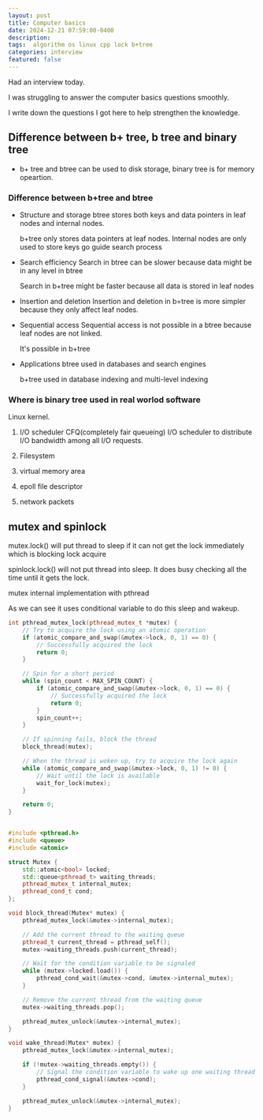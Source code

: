 ```yaml
---
layout: post
title: Computer basics  
date: 2024-12-21 07:59:00-0400
description:  
tags:  algorithm os linux cpp lock b+tree
categories: interview 
featured: false
---
```




Had an interview today.

I was struggling to answer the computer basics questions smoothly.

I write down the questions I got here to help strengthen the knowledge.

## Difference between b+ tree, b tree and binary tree

- b+ tree and btree can be used to disk storage, binary tree is for memory opeartion.
### Difference between b+tree and btree
- Structure and storage
    btree stores both keys and data pointers in leaf nodes and internal nodes.

    b+tree only stores data pointers at leaf nodes. Internal nodes are only used to store keys go guide search
    process

- Search efficiency
    Search in btree can be slower because data might be in any level in btree

    Search in b+tree might be faster because all data is stored in leaf nodes

- Insertion and deletion
    Insertion and deletion in b=tree is more simpler because they only affect leaf nodes.

- Sequential access
    Sequential access is not possible in a btree because leaf nodes are not linked.

    It's possible in b+tree

- Applications
    btree used in databases and search engines

    b+tree used in database indexing and multi-level indexing

### Where is binary tree used in real worlod software
Linux kernel.

1. I/O scheduler
    CFQ(completely fair queueing) I/O scheduler to distribute 
    I/O bandwidth among all I/O requests.
2. Filesystem

3. virtual memory area

4. epoll file descriptor

5. network packets

## mutex and spinlock
mutex.lock() will put thread to sleep if it can not get the lock immediately 
which is blocking lock acquire

spinlock.lock() will not put thread into sleep. It does busy checking all the time 
until it gets the lock.

mutex internal implementation with pthread

As we can see it uses conditional variable to do this sleep and wakeup.
```cpp
int pthread_mutex_lock(pthread_mutex_t *mutex) {
    // Try to acquire the lock using an atomic operation
    if (atomic_compare_and_swap(&mutex->lock, 0, 1) == 0) {
        // Successfully acquired the lock
        return 0;
    }

    // Spin for a short period
    while (spin_count < MAX_SPIN_COUNT) {
        if (atomic_compare_and_swap(&mutex->lock, 0, 1) == 0) {
            // Successfully acquired the lock
            return 0;
        }
        spin_count++;
    }

    // If spinning fails, block the thread
    block_thread(mutex);

    // When the thread is woken up, try to acquire the lock again
    while (atomic_compare_and_swap(&mutex->lock, 0, 1) != 0) {
        // Wait until the lock is available
        wait_for_lock(mutex);
    }

    return 0;
}


#include <pthread.h>
#include <queue>
#include <atomic>

struct Mutex {
    std::atomic<bool> locked;
    std::queue<pthread_t> waiting_threads;
    pthread_mutex_t internal_mutex;
    pthread_cond_t cond;
};

void block_thread(Mutex* mutex) {
    pthread_mutex_lock(&mutex->internal_mutex);

    // Add the current thread to the waiting queue
    pthread_t current_thread = pthread_self();
    mutex->waiting_threads.push(current_thread);

    // Wait for the condition variable to be signaled
    while (mutex->locked.load()) {
        pthread_cond_wait(&mutex->cond, &mutex->internal_mutex);
    }

    // Remove the current thread from the waiting queue
    mutex->waiting_threads.pop();

    pthread_mutex_unlock(&mutex->internal_mutex);
}

void wake_thread(Mutex* mutex) {
    pthread_mutex_lock(&mutex->internal_mutex);

    if (!mutex->waiting_threads.empty()) {
        // Signal the condition variable to wake up one waiting thread
        pthread_cond_signal(&mutex->cond);
    }

    pthread_mutex_unlock(&mutex->internal_mutex);
}

```



